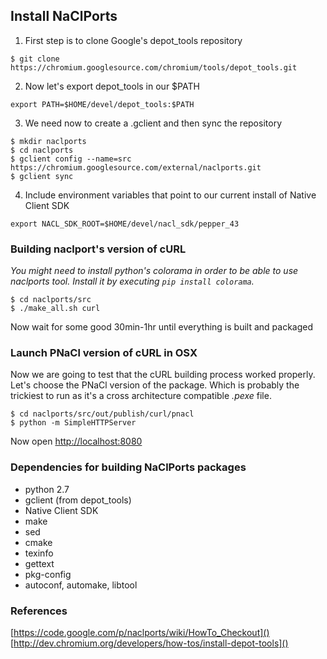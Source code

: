 Install NaClPorts
-----------------

1. First step is to clone Google's depot_tools repository

  ```
  $ git clone https://chromium.googlesource.com/chromium/tools/depot_tools.git
  ```

2. Now let's export depot_tools in our $PATH

  ```
  export PATH=$HOME/devel/depot_tools:$PATH
  ```

3. We need now to create a .gclient and then sync the repository

  ```
  $ mkdir naclports
  $ cd naclports
  $ gclient config --name=src  https://chromium.googlesource.com/external/naclports.git
  $ gclient sync
  ```

4. Include environment variables that point to our current install of Native Client SDK

  ```
  export NACL_SDK_ROOT=$HOME/devel/nacl_sdk/pepper_43
  ```


### Building naclport's version of cURL

_You might need to install python's colorama in order to be able to use naclports tool. Install it by executing ```pip install colorama```._

```
$ cd naclports/src
$ ./make_all.sh curl
```

Now wait for some good 30min-1hr until everything is built and packaged


### Launch PNaCl version of cURL in OSX

Now we are going to test that the cURL building process worked properly. Let's choose the PNaCl version of the package. Which is probably the trickiest to run as it's a cross architecture compatible _.pexe_ file.

```
$ cd naclports/src/out/publish/curl/pnacl
$ python -m SimpleHTTPServer
```

Now open [http://localhost:8080]()

### Dependencies for building NaClPorts packages

- python 2.7
- gclient (from depot_tools)
- Native Client SDK
- make
- sed
- cmake
- texinfo
- gettext
- pkg-config
- autoconf, automake, libtool


### References

[https://code.google.com/p/naclports/wiki/HowTo_Checkout]()
[http://dev.chromium.org/developers/how-tos/install-depot-tools]()
